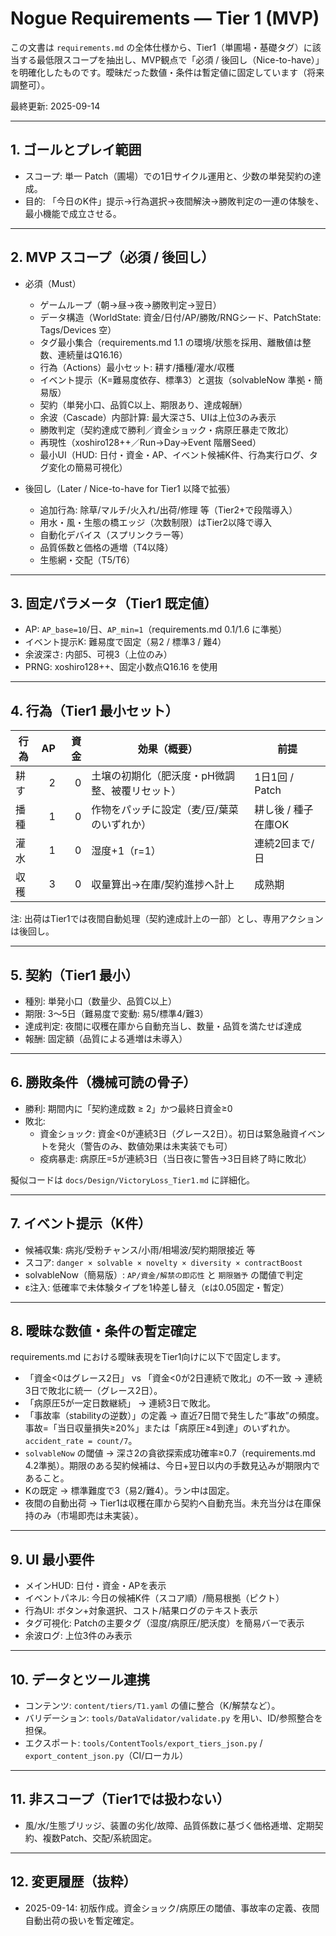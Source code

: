 # Nogue Requirements — Tier 1 (MVP)

この文書は `requirements.md` の全体仕様から、Tier1（単圃場・基礎タグ）に該当する最低限スコープを抽出し、MVP観点で「必須 / 後回し（Nice-to-have）」を明確化したものです。曖昧だった数値・条件は暫定値に固定しています（将来調整可）。

最終更新: 2025-09-14

---

## 1. ゴールとプレイ範囲

- スコープ: 単一 Patch（圃場）での1日サイクル運用と、少数の単発契約の達成。
- 目的: 「今日のK件」提示→行為選択→夜間解決→勝敗判定の一連の体験を、最小機能で成立させる。

---

## 2. MVP スコープ（必須 / 後回し）

- 必須（Must）
  - ゲームループ（朝→昼→夜→勝敗判定→翌日）
  - データ構造（WorldState: 資金/日付/AP/勝敗/RNGシード、PatchState: Tags/Devices 空）
  - タグ最小集合（requirements.md 1.1 の環境/状態を採用、離散値は整数、連続量はQ16.16）
  - 行為（Actions）最小セット: 耕す/播種/灌水/収穫
  - イベント提示（K=難易度依存、標準3）と選抜（solvableNow 準拠・簡易版）
  - 契約（単発小口、品質C以上、期限あり、達成報酬）
  - 余波（Cascade）内部計算: 最大深さ5、UIは上位3のみ表示
  - 勝敗判定（契約達成で勝利／資金ショック・病原圧暴走で敗北）
  - 再現性（xoshiro128++／Run→Day→Event 階層Seed）
  - 最小UI（HUD: 日付・資金・AP、イベント候補K件、行為実行ログ、タグ変化の簡易可視化）

- 後回し（Later / Nice-to-have for Tier1 以降で拡張）
  - 追加行為: 除草/マルチ/火入れ/出荷/修理 等（Tier2+で段階導入）
  - 用水・風・生態の橋エッジ（次数制限）はTier2以降で導入
  - 自動化デバイス（スプリンクラー等）
  - 品質係数と価格の逓増（T4以降）
  - 生態網・交配（T5/T6）

---

## 3. 固定パラメータ（Tier1 既定値）

- AP: `AP_base=10`/日、`AP_min=1`（requirements.md 0.1/1.6 に準拠）
- イベント提示K: 難易度で固定（易2 / 標準3 / 難4）
- 余波深さ: 内部5、可視3（上位のみ）
- PRNG: xoshiro128++、固定小数点Q16.16 を使用

---

## 4. 行為（Tier1 最小セット）

| 行為 | AP | 資金 | 効果（概要） | 前提 |
|---|---:|---:|---|---|
| 耕す | 2 | 0 | 土壌の初期化（肥沃度・pH微調整、被覆リセット） | 1日1回 / Patch |
| 播種 | 1 | 0 | 作物をパッチに設定（麦/豆/葉菜のいずれか） | 耕し後 / 種子在庫OK |
| 灌水 | 1 | 0 | 湿度+1（r=1） | 連続2回まで/日 |
| 収穫 | 3 | 0 | 収量算出→在庫/契約進捗へ計上 | 成熟期 |

注: 出荷はTier1では夜間自動処理（契約達成計上の一部）とし、専用アクションは後回し。

---

## 5. 契約（Tier1 最小）

- 種別: 単発小口（数量少、品質C以上）
- 期限: 3〜5日（難易度で変動: 易5/標準4/難3）
- 達成判定: 夜間に収穫在庫から自動充当し、数量・品質を満たせば達成
- 報酬: 固定額（品質による逓増は未導入）

---

## 6. 勝敗条件（機械可読の骨子）

- 勝利: 期間内に「契約達成数 ≥ 2」かつ最終日資金≥0
- 敗北:
  - 資金ショック: 資金<0が連続3日（グレース2日）。初日は緊急融資イベントを発火（警告のみ、数値効果は未実装でも可）
  - 疫病暴走: 病原圧=5が連続3日（当日夜に警告→3日目終了時に敗北）

擬似コードは `docs/Design/VictoryLoss_Tier1.md` に詳細化。

---

## 7. イベント提示（K件）

- 候補収集: 病兆/受粉チャンス/小雨/相場波/契約期限接近 等
- スコア: `danger × solvable × novelty × diversity × contractBoost`
- solvableNow（簡易版）: `AP/資金/解禁の即応性` と `期限猶予` の閾値で判定
- ε注入: 低確率で未体験タイプを1枠差し替え（εは0.05固定・暫定）

---

## 8. 曖昧な数値・条件の暫定確定

requirements.md における曖昧表現をTier1向けに以下で固定します。

- 「資金<0はグレース2日」 vs 「資金<0が2日連続で敗北」の不一致 → 連続3日で敗北に統一（グレース2日）。
- 「病原圧5が一定日数継続」 → 連続3日で敗北。
- 「事故率（stabilityの逆数）」の定義 → 直近7日間で発生した“事故”の頻度。事故=「当日収量損失≥20%」または「病原圧≥4到達」のいずれか。`accident_rate = count/7`。
- `solvableNow` の閾値 → 深さ2の貪欲探索成功確率≥0.7（requirements.md 4.2準拠）。期限のある契約候補は、今日+翌日以内の手数見込みが期限内であること。
- Kの既定 → 標準難度で3（易2/難4）。ラン中は固定。
- 夜間の自動出荷 → Tier1は収穫在庫から契約へ自動充当。未充当分は在庫保持のみ（市場即売は未実装）。

---

## 9. UI 最小要件

- メインHUD: 日付・資金・APを表示
- イベントパネル: 今日の候補K件（スコア順）/簡易根拠（ピクト）
- 行為UI: ボタン+対象選択、コスト/結果ログのテキスト表示
- タグ可視化: Patchの主要タグ（湿度/病原圧/肥沃度）を簡易バーで表示
- 余波ログ: 上位3件のみ表示

---

## 10. データとツール連携

- コンテンツ: `content/tiers/T1.yaml` の値に整合（K/解禁など）。
- バリデーション: `tools/DataValidator/validate.py` を用い、ID/参照整合を担保。
- エクスポート: `tools/ContentTools/export_tiers_json.py` / `export_content_json.py`（CI/ローカル）

---

## 11. 非スコープ（Tier1では扱わない）

- 風/水/生態ブリッジ、装置の劣化/故障、品質係数に基づく価格逓増、定期契約、複数Patch、交配/系統固定。

---

## 12. 変更履歴（抜粋）

- 2025-09-14: 初版作成。資金ショック/病原圧の閾値、事故率の定義、夜間自動出荷の扱いを暫定確定。

